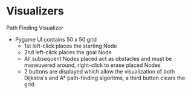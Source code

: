 # Visualizers

Path Finding Visualizer
  - Pygame UI contains 50 x 50 grid
    - 1st left-click places the starting Node
    - 2nd left-click places the goal Node
    - All subsequent Nodes placed act as obstacles and must be maneuvered around, right-click to erase placed Nodes
    - 2 buttons are displayed which allow the visualization of both Dijkstra's and A* path-finding algoritms, a third button clears the grid.
